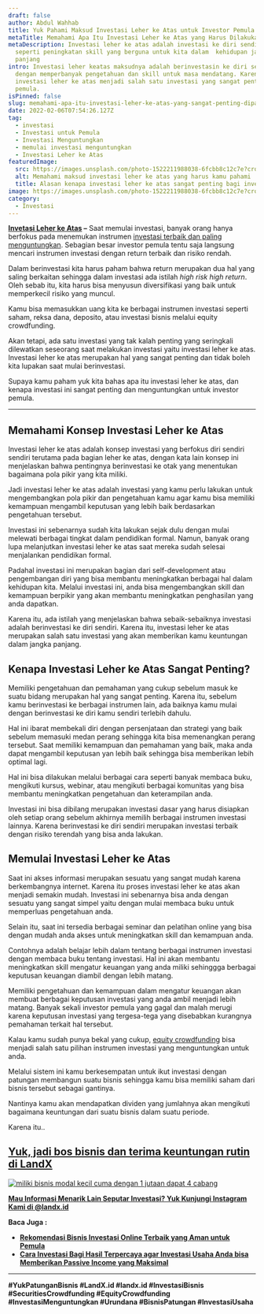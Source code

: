 ```yaml
---
draft: false
author: Abdul Wahhab
title: Yuk Pahami Maksud Investasi Leher ke Atas untuk Investor Pemula
metaTitle: Memahami Apa Itu Investasi Leher ke Atas yang Harus Dilakukan Pemula
metaDescription: Investasi leher ke atas adalah investasi ke diri sendiri
  seperti peningkatan skill yang berguna untuk kita dalam  kehidupan jangka
  panjang
intro: Investasi leher keatas maksudnya adalah berinvestasin ke diri sendiri
  dengan memperbanyak pengetahuan dan skill untuk masa mendatang. Karena itu,
  investasi leher ke atas menjadi salah satu investasi yang sangat penting bagi
  pemula.
isPinned: false
slug: memahami-apa-itu-investasi-leher-ke-atas-yang-sangat-penting-dipahami-investor-pemula
date: 2022-02-06T07:54:26.127Z
tag:
  - investasi
  - Investasi untuk Pemula
  - Investasi Menguntungkan
  - memulai investasi menguntungkan
  - Investasi Leher ke Atas
featuredImage:
  src: https://images.unsplash.com/photo-1522211988038-6fcbb8c12c7e?crop=entropy&cs=tinysrgb&fit=max&fm=jpg&ixid=MnwxMTc3M3wwfDF8c2VhcmNofDUyfHxsZWFybmluZ3xlbnwwfHx8fDE2NDAxNTk2ODU&ixlib=rb-1.2.1&q=80&w=1080
  alt: Memahami maksud investasi leher ke atas yang harus kamu pahami
  title: Alasan kenapa investasi leher ke atas sangat penting bagi investor pemula
image: https://images.unsplash.com/photo-1522211988038-6fcbb8c12c7e?crop=entropy&cs=tinysrgb&fit=max&fm=jpg&ixid=MnwxMTc3M3wwfDF8c2VhcmNofDUyfHxsZWFybmluZ3xlbnwwfHx8fDE2NDAxNTk2ODU&ixlib=rb-1.2.1&q=80&w=1080
category:
  - Investasi
---
```

**[Invetasi Leher ke Atas](https://landx.id/blog/) –** Saat memulai investasi, banyak orang hanya berfokus pada menemukan instrumen [investasi terbaik dan paling menguntungkan](https://landx.id/). Sebagian besar investor pemula tentu saja langsung mencari instrumen investasi dengan return terbaik dan risiko rendah.

Dalam berinvestasi kita harus paham bahwa return merupakan dua hal yang saling berkaitan sehingga dalam investasi ada istilah *high risk high return*. Oleh sebab itu, kita harus bisa menyusun diversifikasi yang baik untuk memperkecil risiko yang muncul.

Kamu bisa memasukkan uang kita ke berbagai instrumen investasi seperti saham, reksa dana, deposito, atau investasi bisnis melalui equity crowdfunding.

Akan tetapi, ada satu investasi yang tak kalah penting yang seringkali dilewatkan seseorang saat melakukan investasi yaitu investasi leher ke atas. Investasi leher ke atas merupakan hal yang sangat penting dan tidak boleh kita lupakan saat mulai berinvestasi.

Supaya kamu paham yuk kita bahas apa itu investasi leher ke atas, dan kenapa investasi ini sangat penting dan menguntungkan untuk investor pemula.

- - -

## Memahami Konsep Investasi Leher ke Atas

Investasi leher ke atas adalah konsep investasi yang berfokus diri sendiri sendiri terutama pada bagian leher ke atas, dengan kata lain konsep ini menjelaskan bahwa pentingnya berinvestasi ke otak yang menentukan bagaimana pola pikir yang kita miliki.

Jadi investasi leher ke atas adalah investasi yang kamu perlu lakukan untuk mengembangkan pola pikir dan pengetahuan kamu agar kamu bisa memiliki kemampuan mengambil keputusan yang lebih baik berdasarkan pengetahuan tersebut.

Investasi ini sebenarnya sudah kita lakukan sejak dulu dengan mulai melewati berbagai tingkat dalam pendidikan formal. Namun, banyak orang lupa melanjutkan investasi leher ke atas saat mereka sudah selesai menjalankan pendidikan formal.

Padahal investasi ini merupakan bagian dari self-development atau pengembangan diri yang bisa membantu meningkatkan berbagai hal dalam kehidupan kita. Melalui investasi ini, anda bisa mengembangkan skill dan kemampuan berpikir yang akan membantu meningkatkan penghasilan yang anda dapatkan.

Karena itu, ada istilah yang menjelaskan bahwa sebaik-sebaiknya investasi adalah berinvestasi ke diri sendiri. Karena itu, investasi leher ke atas merupakan salah satu investasi yang akan memberikan kamu keuntungan dalam jangka panjang.

## Kenapa Investasi Leher ke Atas Sangat Penting?

Memiliki pengetahuan dan pemahaman yang cukup sebelum masuk ke suatu bidang merupakan hal yang sangat penting. Karena itu, sebelum kamu berinvestasi ke berbagai instrumen lain, ada baiknya kamu mulai dengan berinvestasi ke diri kamu sendiri terlebih dahulu.

Hal ini ibarat membekali diri dengan persenjataan dan strategi yang baik sebelum memasuki medan perang sehingga kita bisa memenangkan perang tersebut. Saat memiliki kemampuan dan pemahaman yang baik, maka anda dapat mengambil keputusan yan lebih baik sehingga bisa memberikan lebih optimal lagi.

Hal ini bisa dilakukan melalui berbagai cara seperti banyak membaca buku, mengikuti kursus, webinar, atau mengikuti berbagai komunitas yang bisa membantu meningkatkan pengetahuan dan keterampilan anda.

Investasi ini bisa dibilang merupakan investasi dasar yang harus disiapkan oleh setiap orang sebelum akhirnya memilih berbagai instrumen investasi lainnya. Karena berinvestasi ke diri sendiri merupakan investasi terbaik dengan risiko terendah yang bisa anda lakukan.

## Memulai Investasi Leher ke Atas

Saat ini akses informasi merupakan sesuatu yang sangat mudah karena berkembangnya internet. Karena itu proses investasi leher ke atas akan menjadi semakin mudah. Investasi ini sebenarnya bisa anda dengan sesuatu yang sangat simpel yaitu dengan  mulai membaca buku untuk memperluas pengetahuan anda.

Selain itu, saat ini tersedia berbagai seminar dan pelatihan online yang bisa dengan mudah anda akses untuk meningkatkan skill dan kemampuan anda.

Contohnya adalah belajar lebih dalam tentang berbagai instrumen investasi dengan membaca buku tentang investasi. Hal ini akan membantu meningkatkan skill mengatur keuangan yang anda miliki sehinggga berbagai keputusan keuangan diambil dengan lebih matang.

Memiliki pengetahuan dan kemampuan dalam mengatur keuangan akan membuat berbagai keputusan investasi yang anda ambil menjadi lebih matang. Banyak sekali investor pemula yang gagal dan malah merugi karena keputusan investasi yang tergesa-tega yang disebabkan kurangnya pemahaman terkait hal tersebut.

Kalau kamu sudah punya bekal yang cukup, [equity crowdfunding](https://landx.id/) bisa menjadi salah satu pilihan instrumen investasi yang menguntungkan untuk anda.

Melalui sistem ini kamu berkesempatan untuk ikut investasi dengan patungan membangun suatu bisnis sehingga kamu bisa memiliki saham dari bisnis tersebut sebagai gantinya.

Nantinya kamu akan mendapatkan dividen yang jumlahnya akan mengikuti bagaimana keuntungan dari suatu bisnis dalam suatu periode.

Karena itu..

## [Yuk, jadi bos bisnis dan terima keuntungan rutin di LandX](https://landx.id/project/?utm_source=Blog&utm_medium=organic+keyword&utm_campaign=blog&utm_id=Blog)

[![miliki bisnis modal kecil cuma dengan 1 jutaan dapat 4 cabang ](https://accountgram-production.sfo2.cdn.digitaloceanspaces.com/landx_ghost/2021/11/jadi-owner-bisnis-hanya-1-jutaan-dengan-cuan-yang-sangat-menjanjikan.png)](https://landx.id/project/?utm_source=Blog&utm_medium=organic+keyword&utm_campaign=blog&utm_id=Blog)

**[Mau Informasi Menarik Lain Seputar Investasi? Yuk Kunjungi Instagram Kami di @landx.id](https://www.instagram.com/landx.id/?hl=en)**

**Baca Juga :**

* **[Rekomendasi Bisnis Investasi Online Terbaik yang Aman untuk Pemula](https://landx.id/blog/rekomendasi-bisnis-investasi-online-terbaik-yang-aman-untuk-pemula/)**
* **[Cara  Investasi Bagi Hasil Terpercaya agar Investasi Usaha Anda bisa Memberikan Passive Income yang Maksimal](https://landx.id/blog/investasi-dengan-passive-income-untuk-masa-depan/)**

- - -

**\#YukPatunganBisnis   #LandX.id    #landx.id    #InvestasiBisnis    #SecuritiesCrowdfunding    #EquityCrowdfunding    #InvestasiMenguntungkan    #Urundana    #BisnisPatungan    #InvestasiUsaha**